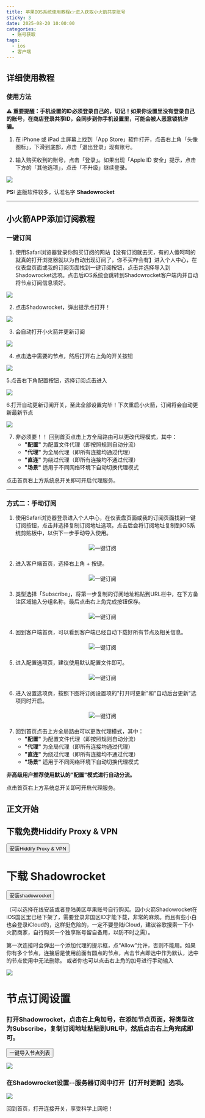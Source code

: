 ```yaml
---
title: 苹果IOS系统使用教程👉进入获取小火箭共享账号
sticky: 3
date: 2025-08-20 10:00:00
categories: 
  - 账号获取
tags:
  - ios
  - 客户端
---
```


## 详细使用教程

### 使用方法

**⚠️ 重要提醒：手机设置的ID必须登录自己的，切记！如果你设置里没有登录自己的账号，在商店登录共享ID，会同步到你手机设置里，可能会被人恶意锁机诈骗。**

1. 在 iPhone 或 iPad 主屏幕上找到「App Store」软件打开，点击右上角「头像图标」，下滑到底部，点击「退出登录」现有账号。

2. 输入购买收到的账号，点击「登录」。如果出现「Apple ID 安全」提示，点击下方的「其他选项」，点击「不升级」继续登录。

![](https://pyxy.126581.xyz/https://github.com/tianquege/hexo-blog-source/blob/master/source/_posts/ios/7.jpg)

**PS:** 盗版软件较多，认准名字 **Shadowrocket**

---

## 小火箭APP添加订阅教程

### 一键订阅

1. 使用Safari浏览器登录你购买订阅的网站【没有订阅就去买，有的人傻呵呵的就真的打开浏览器就以为自动出现订阅了，你不买咋会有】进入个人中心，在仪表盘页面或我的订阅页面找到一键订阅按钮，点击并选择导入到Shadowrocket选项。点击后iOS系统会跳转到Shadowrocket客户端内并自动将节点订阅信息填好。

![](https://pyxy.126581.xyz/https://github.com/tianquege/hexo-blog-source/blob/master/source/_posts/ios/1.png)

2. 点击Shadowrocket，弹出提示点打开！

![](https://pyxy.126581.xyz/https://github.com/tianquege/hexo-blog-source/blob/master/source/_posts/ios/2.png)

3. 会自动打开小火箭并更新订阅

![](https://pyxy.126581.xyz/https://github.com/tianquege/hexo-blog-source/blob/master/source/_posts/ios/3.png)

4. 点击选中需要的节点，然后打开右上角的开关按钮

![](https://pyxy.126581.xyz/https://github.com/tianquege/hexo-blog-source/blob/master/source/_posts/ios/4.png)

5.点击右下角配置按钮，选择订阅点击进入

![](https://pyxy.126581.xyz/https://github.com/tianquege/hexo-blog-source/blob/master/source/_posts/ios/5.png)

6.打开自动更新订阅开关，至此全部设置完毕！下次重启小火箭，订阅将会自动更新最新节点

![](https://pyxy.126581.xyz/https://github.com/tianquege/hexo-blog-source/blob/master/source/_posts/ios/6.png)

7. 非必须要！！
    回到首页点击上方全局路由可以更改代理模式，其中：
   - **"配置"** 为配置文件代理（即按照规则自动分流）
   - **"代理"** 为全局代理（即所有连接均通过代理）
   - **"直连"** 为绕过代理（即所有连接均不通过代理）
   - **"场景"** 适用于不同网络环境下自动切换代理模式

点击首页右上方系统总开关即可开启代理服务。

---

### 方式二：手动订阅

1. 使用Safari浏览器登录进入个人中心，在仪表盘页面或我的订阅页面找到一键订阅按钮，点击并选择复制订阅地址选项。点击后会将订阅地址复制到iOS系统剪贴板中，以供下一步手动导入使用。

<div style="text-align: center; margin: 20px 0;">
<img src="https://pic.ybfl.xyz/i/2023/02/22/113lf8n-0.png" alt="一键订阅" style="max-width: 100%; height: auto;" />
</div>

2. 进入客户端首页，选择右上角 + 按键。

<div style="text-align: center; margin: 20px 0;">
<img src="https://pic.ybfl.xyz/i/2023/02/22/113l3uk-0.png" alt="一键订阅" style="max-width: 100%; height: auto;" />
</div>

3. 类型选择「Subscribe」，将第一步复制的订阅地址粘贴到URL栏中，在下方备注区域输入分组名称，最后点击右上角完成按钮保存。

<div style="text-align: center; margin: 20px 0;">
<img src="https://pic.ybfl.xyz/i/2023/02/22/114vkht-0.png" alt="一键订阅" style="max-width: 100%; height: auto;" />
</div>

4. 回到客户端首页，可以看到客户端已经自动下载好所有节点及相关信息。

<div style="text-align: center; margin: 20px 0;">
<img src="https://pic.ybfl.xyz/i/2023/02/22/11140tl-0.png" alt="一键订阅" style="max-width: 100%; height: auto;" />
</div>

5. 进入配置选项页，建议使用默认配置文件即可。

<div style="text-align: center; margin: 20px 0;">
<img src="https://pic.ybfl.xyz/i/2023/02/22/10zi0t8-0.png" alt="一键订阅" style="max-width: 100%; height: auto;" />
</div>

6. 进入设置选项页，按照下图将订阅设置项的"打开时更新"和"自动后台更新"选项同时开启。

<div style="text-align: center; margin: 20px 0;">
<img src="https://pic.ybfl.xyz/i/2023/02/22/10zhv4u-0.png" alt="一键订阅" style="max-width: 100%; height: auto;" />
</div>

7. 回到首页点击上方全局路由可以更改代理模式，其中：
   - **"配置"** 为配置文件代理（即按照规则自动分流）
   - **"代理"** 为全局代理（即所有连接均通过代理）
   - **"直连"** 为绕过代理（即所有连接均不通过代理）
   - **"场景"** 适用于不同网络环境下自动切换代理模式

**非高级用户推荐使用默认的"配置"模式进行自动分流。**

点击首页右上方系统总开关即可开启代理服务。
## 正文开始
<h2>下载免费Hiddify Proxy & VPN  </h2>
<p><a href="https://apps.apple.com/us/app/hiddify-proxy-vpn/id6596777532"target="_blank"><button class="btn btn-hero-primary"><i class="far fa fa-share"></i>安装Hiddify Proxy & VPN</button></a></p>

# 下载 Shadowrocket
   <p><a href="https://apps.apple.com/ca/app/shadowrocket/id932747118"target="_blank"><button class="btn btn-hero-primary"><i class="far fa fa-share"></i>安装shadowrocket</button></a></p>
 （可以选择在线安装或者登陆美区苹果账号自行购买。因小火箭Shadowrocket在iOS国区里已经下架了，需要登录非国区ID才能下载，非常的麻烦。而且有些小白也会登录iCloud的，这样挺危险的，一定不要登陆iCloud，建议谷歌搜索一下小火箭商家，自行购买一个独享账号留自备用，以防不时之需）。

第一次连接时会弹出一个添加代理的提示框，点“Allow”允许，否则不能用。如果你有多个节点，连接后是使用前面有圆点的节点，点击节点即选中作为默认，选中的节点使用中无法删除。
或者你也可以点击右上角的加号进行手动输入

![](https://fastly.jsdelivr.net/gh/wangn9900/tuchuang@main//img/s02.png)

# 节点订阅设置


### 打开Shadowrocket，点击右上角加号，在添加节点页面，将类型改为Subscribe，复制订阅地址粘贴到URL中，然后点击右上角完成即可。
<p><a href="shadowrocket://add/sub://{{safeBase64SubscribeUrl}}?remark={{siteName}}" target="_blank"><button class="btn btn-hero-primary"><i class="far fa fa-share"></i> 一键导入节点列表</button></a></p>

![](https://fastly.jsdelivr.net/gh/wangn9900/tuchuang@main//img/s5.jpg)

### 在Shadowrocket设置--服务器订阅中打开【打开时更新】选项。

![](https://fastly.jsdelivr.net/gh/wangn9900/tuchuang@main//img/s6.png)

回到首页，打开连接开关，享受科学上网吧！
